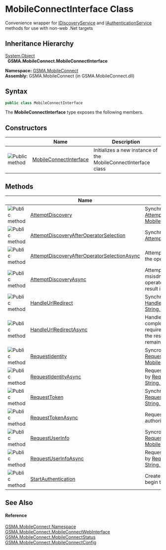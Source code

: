 MobileConnectInterface Class
============================
Convenience wrapper for [IDiscoveryService][1] and [IAuthenticationService][2] methods for use with non-web .Net targets


Inheritance Hierarchy
---------------------
[System.Object][3]  
  **GSMA.MobileConnect.MobileConnectInterface**  

**Namespace:** [GSMA.MobileConnect][4]  
**Assembly:** GSMA.MobileConnect (in GSMA.MobileConnect.dll)

Syntax
------

```csharp
public class MobileConnectInterface
```

The **MobileConnectInterface** type exposes the following members.


Constructors
------------

                 | Name                        | Description                                                    
---------------- | --------------------------- | -------------------------------------------------------------- 
![Public method] | [MobileConnectInterface][5] | Initializes a new instance of the MobileConnectInterface class 


Methods
-------

                 | Name                                             | Description                                                                                                                                                                                                                              
---------------- | ------------------------------------------------ | ---------------------------------------------------------------------------------------------------------------------------------------------------------------------------------------------------------------------------------------- 
![Public method] | [AttemptDiscovery][6]                            | Synchronous wrapper for [AttemptDiscoveryAsync(String, String, String, MobileConnectRequestOptions)][7]                                                                                                                                  
![Public method] | [AttemptDiscoveryAfterOperatorSelection][8]      | Synchronous wrapper for [AttemptDiscoveryAfterOperatorSelectionAsync(Uri)][9]                                                                                                                                                            
![Public method] | [AttemptDiscoveryAfterOperatorSelectionAsync][9] | Attempt discovery using the values returned from the operator selection redirect                                                                                                                                                         
![Public method] | [AttemptDiscoveryAsync][7]                       | Attempt discovery using the supplied parameters. If msisdn, mcc and mnc are null the result will be operator selection, otherwise valid parameters will result in a StartAuthorization status                                            
![Public method] | [HandleUrlRedirect][10]                          | Synchronous wrapper for [HandleUrlRedirectAsync(Uri, DiscoveryResponse, String, String)][11]                                                                                                                                             
![Public method] | [HandleUrlRedirectAsync][11]                     | Handles continuation of the process following a completed redirect. Only the redirectedUrl is required, however if the redirect being handled is the result of calling the Authorization URL then the remaining parameters are required. 
![Public method] | [RequestIdentity][12]                            | Syncronous wrapper for [RequestIdentityAsync(DiscoveryResponse, String, MobileConnectRequestOptions)][13]                                                                                                                                
![Public method] | [RequestIdentityAsync][13]                       | Request user info using the access token returned by [RequestTokenAsync(DiscoveryResponse, Uri, String, String)][14]                                                                                                                     
![Public method] | [RequestToken][15]                               | Synchronous wrapper for [RequestTokenAsync(DiscoveryResponse, Uri, String, String)][14]                                                                                                                                                  
![Public method] | [RequestTokenAsync][14]                          | Request token using the values returned from the authorization redirect                                                                                                                                                                  
![Public method] | [RequestUserInfo][16]                            | Syncronous wrapper for [RequestUserInfoAsync(DiscoveryResponse, String, MobileConnectRequestOptions)][17]                                                                                                                                
![Public method] | [RequestUserInfoAsync][17]                       | Request user info using the access token returned by [RequestTokenAsync(DiscoveryResponse, Uri, String, String)][14]                                                                                                                     
![Public method] | [StartAuthentication][18]                        | Creates an authorization url with parameters to begin the authorization process                                                                                                                                                          


See Also
--------

#### Reference
[GSMA.MobileConnect Namespace][4]  
[GSMA.MobileConnect.MobileConnectWebInterface][19]  
[GSMA.MobileConnect.MobileConnectStatus][20]  
[GSMA.MobileConnect.MobileConnectConfig][21]  

[1]: ../../GSMA.MobileConnect.Discovery/IDiscoveryService/README.md
[2]: ../../GSMA.MobileConnect.Authentication/IAuthenticationService/README.md
[3]: http://msdn.microsoft.com/en-us/library/e5kfa45b
[4]: ../README.md
[5]: _ctor.md
[6]: AttemptDiscovery.md
[7]: AttemptDiscoveryAsync.md
[8]: AttemptDiscoveryAfterOperatorSelection.md
[9]: AttemptDiscoveryAfterOperatorSelectionAsync.md
[10]: HandleUrlRedirect.md
[11]: HandleUrlRedirectAsync.md
[12]: RequestIdentity.md
[13]: RequestIdentityAsync.md
[14]: RequestTokenAsync.md
[15]: RequestToken.md
[16]: RequestUserInfo.md
[17]: RequestUserInfoAsync.md
[18]: StartAuthentication.md
[19]: ../MobileConnectWebInterface/README.md
[20]: ../MobileConnectStatus/README.md
[21]: ../MobileConnectConfig/README.md
[22]: ../../_icons/Help.png
[Public method]: ../../_icons/pubmethod.gif "Public method"